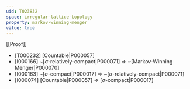 ```yaml
---
uid: T023832
space: irregular-lattice-topology
property: markov-winning-menger
value: true
---
```

[[Proof]]

* [T000232] [Countable|P000057]
* [I000166] ~[$\sigma$-relatively-compact|P000071] => ~[Markov-Winning Menger|P000070]
* [I000163] ~[$\sigma$-compact|P000017] => ~[$\sigma$-relatively-compact|P000071]
* [I000074] [Countable|P000057] => [$\sigma$-compact|P000017]

